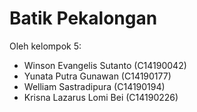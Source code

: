 # Batik Pekalongan 

Oleh kelompok 5:
- Winson Evangelis Sutanto (C14190042)
- Yunata Putra Gunawan (C14190177)
- Welliam Sastradipura (C14190194)
- Krisna Lazarus Lomi Bei (C14190226)

